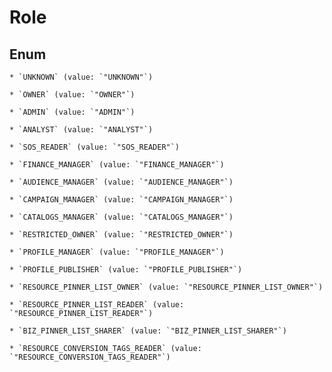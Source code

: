 
# Role

## Enum


    * `UNKNOWN` (value: `"UNKNOWN"`)

    * `OWNER` (value: `"OWNER"`)

    * `ADMIN` (value: `"ADMIN"`)

    * `ANALYST` (value: `"ANALYST"`)

    * `SOS_READER` (value: `"SOS_READER"`)

    * `FINANCE_MANAGER` (value: `"FINANCE_MANAGER"`)

    * `AUDIENCE_MANAGER` (value: `"AUDIENCE_MANAGER"`)

    * `CAMPAIGN_MANAGER` (value: `"CAMPAIGN_MANAGER"`)

    * `CATALOGS_MANAGER` (value: `"CATALOGS_MANAGER"`)

    * `RESTRICTED_OWNER` (value: `"RESTRICTED_OWNER"`)

    * `PROFILE_MANAGER` (value: `"PROFILE_MANAGER"`)

    * `PROFILE_PUBLISHER` (value: `"PROFILE_PUBLISHER"`)

    * `RESOURCE_PINNER_LIST_OWNER` (value: `"RESOURCE_PINNER_LIST_OWNER"`)

    * `RESOURCE_PINNER_LIST_READER` (value: `"RESOURCE_PINNER_LIST_READER"`)

    * `BIZ_PINNER_LIST_SHARER` (value: `"BIZ_PINNER_LIST_SHARER"`)

    * `RESOURCE_CONVERSION_TAGS_READER` (value: `"RESOURCE_CONVERSION_TAGS_READER"`)



